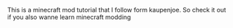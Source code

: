 This is a minecraft mod tutorial that I follow form kaupenjoe. So check it out if you also wanne learn minecraft modding
